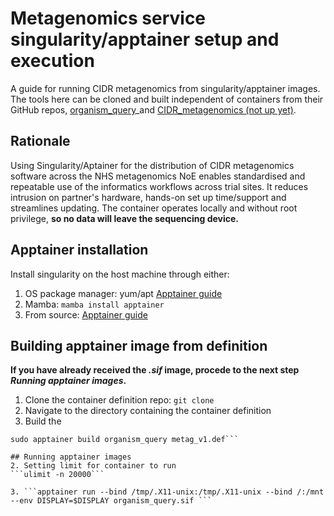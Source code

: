 # Metagenomics service singularity/apptainer setup and execution
A guide for running CIDR metagenomics from singularity/apptainer images. The tools here can be cloned and built independent of containers from their GitHub repos, [organism_query](https://github.com/GSTT-CIDR/organism_query)_and [CIDR_metagenomics (not up yet)](https://github.com/).

## Rationale
Using Singularity/Aptainer for the distribution of CIDR metagenomics software across the NHS metagenomics NoE enables standardised and repeatable use of the informatics workflows across trial sites. It reduces intrusion on partner's hardware, hands-on set up time/support and streamlines updating. The container operates locally and without root privilege, **so no data will leave the sequencing device.**

## Apptainer installation
Install singularity on the host machine through either:
1. OS package manager: yum/apt [Apptainer guide](https://apptainer.org/docs/admin/main/installation.html)
2. Mamba: ```mamba install apptainer```
3. From source: [Apptainer guide](https://apptainer.org/docs/admin/main/installation.html)

## Building apptainer image from definition
**If you have already received the _.sif_ image, procede to the next step _Running apptainer images_.** 
1. Clone the container definition repo: ```git clone``` 
2. Navigate to the directory containing the container definition
3. Build the 

```git clone 
sudo apptainer build organism_query metag_v1.def```

## Running apptainer images
2. Setting limit for container to run
```ulimit -n 20000```

3. ```apptainer run --bind /tmp/.X11-unix:/tmp/.X11-unix --bind /:/mnt --env DISPLAY=$DISPLAY organism_query.sif ```